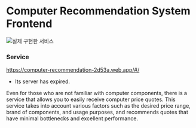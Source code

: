 # Computer Recommendation System Frontend

![실제 구현한 서비스](https://github.com/seokjin1013/computer-rec/assets/63408412/faf2ab86-0bfb-438b-93de-3eefa59cb4a5)

### Service

https://computer-recommendation-2d53a.web.app/#/

* Its server has expired.

Even for those who are not familiar with computer components, there is a service that allows you to easily receive computer price quotes. This service takes into account various factors such as the desired price range, brand of components, and usage purposes, and recommends quotes that have minimal bottlenecks and excellent performance.
